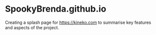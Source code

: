 # SpookyBrenda.github.io

Creating a splash page for https://kineko.com to summarise key features and aspects of the project.
